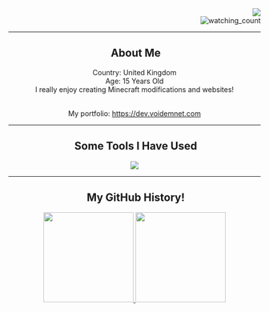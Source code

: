 <div align= "right">
<img src="https://capsule-render.vercel.app/api?type=slice&color=0:349beb,100:ec9cf0&height=200&text=VoidemLIVE&fontAlign=70&rotate=13&fontAlignY=25&desc=Welcome%20to%20my%20Github!&descAlign=70.&descAlignY=44&animation=blink&stroke=000000&strokeWidth=3&fontColor=ffffff" />
  </br><img src="https://komarev.com/ghpvc/?username=voidemlive&color=blue" alt="watching_count" /> 
</div>


---
<div align= "center">
<h2> &nbsp;About Me</h2>
Country: United Kingdom
</br>Age: 15 Years Old
</br>I really enjoy creating Minecraft modifications and websites!

</br>My portfolio:
https://dev.voidemnet.com
</div>

---

<div align= "center">
<h2> &nbsp;Some Tools I Have Used</h2>
<img src="https://skillicons.dev/icons?i=ae,blender,cs,cloudflare,css,discord,docker,dotnet,eclipse,git,github,gradle,html,idea,java,js,jquery,kotlin,linux,lua,md,mysql,nginx,nodejs,ps,php,powershell,py,stackoverflow,unity,unreal,visualstudio,vscode,webpack,wordpress&perline=7" />
</div>

---

<div align= "center">
<h2> &nbsp;My GitHub History!</h2>

<a href="https://github.com/voidemlive">
  <img height="180em" src="https://github-readme-stats.vercel.app/api?username=voidemlive&theme=noctis_minimus&show_icons=true" />
  <img height="180em" src="https://github-readme-stats.vercel.app/api/top-langs/?username=voidemlive&theme=noctis_minimus&layout=compact"/>
</a>
</div>
